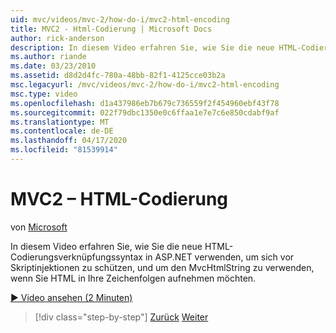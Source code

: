 ```yaml
---
uid: mvc/videos/mvc-2/how-do-i/mvc2-html-encoding
title: MVC2 - Html-Codierung | Microsoft Docs
author: rick-anderson
description: In diesem Video erfahren Sie, wie Sie die neue HTML-Codierungs-Shortcut-Syntax in ASP.NET verwenden, um sich vor Skriptinjektionen zu schützen, und die MvcHtmlString verwenden, wenn...
ms.author: riande
ms.date: 03/23/2010
ms.assetid: d8d2d4fc-780a-48bb-82f1-4125cce03b2a
msc.legacyurl: /mvc/videos/mvc-2/how-do-i/mvc2-html-encoding
msc.type: video
ms.openlocfilehash: d1a437986eb7b679c736559f2f454960ebf43f78
ms.sourcegitcommit: 022f79dbc1350e0c6ffaa1e7e7c6e850cdabf9af
ms.translationtype: MT
ms.contentlocale: de-DE
ms.lasthandoff: 04/17/2020
ms.locfileid: "81539914"
---
```

# <a name="mvc2---html-encoding"></a>MVC2 – HTML-Codierung

von [Microsoft](https://github.com/microsoft)

In diesem Video erfahren Sie, wie Sie die neue HTML-Codierungsverknüpfungssyntax in ASP.NET verwenden, um sich vor Skriptinjektionen zu schützen, und um den MvcHtmlString zu verwenden, wenn Sie HTML in Ihre Zeichenfolgen aufnehmen möchten.

[&#9654; Video ansehen (2 Minuten)](https://channel9.msdn.com/Blogs/ASP-NET-Site-Videos/mvc2-html-encoding)

> [!div class="step-by-step"]
> [Zurück](how-do-i-use-httpverbs-attributes-in-an-mvc-application.md)
> [Weiter](mvc2-stronglytyped-helpers.md)
